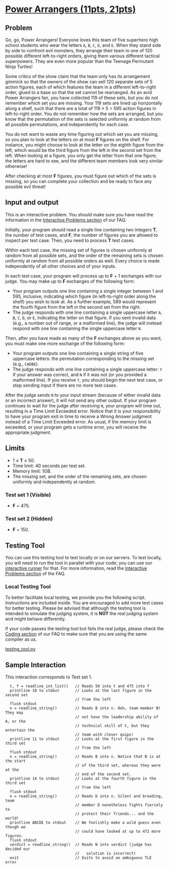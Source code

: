 #   [Power Arrangers (11pts, 21pts)](https://codingcompetitions.withgoogle.com/codejam/round/00000000000516b9/0000000000134e91)

##  Problem
Go, go, Power Arrangers! Everyone loves this team of five superhero high school students who wear the letters `A`, `B`, `C`, `D`, and `E`. When they stand side by side to confront evil monsters, they arrange their team in one of 120 possible different left-to-right orders, giving them various different tactical superpowers. They are even more popular than the Teenage Permutant Ninja Turtles!

Some critics of the show claim that the team only has its arrangement gimmick so that the owners of the show can sell 120 separate sets of 5 action figures, each of which features the team in a different left-to-right order, glued to a base so that the set cannot be rearranged. As an avid Power Arrangers fan, you have collected 119 of these sets, but you do not remember which set you are missing. Your 119 sets are lined up horizontally along a shelf, such that there are a total of 119 × 5 = 595 action figures in left-to-right order. You do not remember how the sets are arranged, but you know that the permutation of the sets is selected uniformly at random from all possible permutations, and independently for each case.

You do not want to waste any time figuring out which set you are missing, so you plan to look at the letters on at most **F** figures on the shelf. For instance, you might choose to look at the letter on the eighth figure from the left, which would be the third figure from the left in the second set from the left. When looking at a figure, you only get the letter from that one figure; the letters are hard to see, and the different team members look very similar otherwise!

After checking at most **F** figures, you must figure out which of the sets is missing, so you can complete your collection and be ready to face any possible evil threat!

##  Input and output
This is an interactive problem. You should make sure you have read the information in the [Interactive Problems section](https://codingcompetitions.withgoogle.com/codejam/faq#interactive-problems) of our FAQ.

Initially, your program should read a single line containing two integers **T**, the number of test cases, and **F**, the number of figures you are allowed to inspect per test case. Then, you need to process **T** test cases.

Within each test case, the missing set of figures is chosen uniformly at random from all possible sets, and the order of the remaining sets is chosen uniformly at random from all possible orders as well. Every choice is made independently of all other choices and of your inputs.

In each test case, your program will process up to **F** + 1 exchanges with our judge. You may make up to **F** exchanges of the following form:

* Your program outputs one line containing a single integer between 1 and 595, inclusive, indicating which figure (in left-to-right order along the shelf) you wish to look at. As a further example, 589 would represent the fourth figure from the left in the second set from the right.
* The judge responds with one line containing a single uppercase letter `A`, `B`, `C`, `D`, or `E`, indicating the letter on that figure. If you sent invalid data (e.g., a number out of range, or a malformed line), the judge will instead respond with one line containing the single uppercase letter `N`.

Then, after you have made as many of the **F** exchanges above as you want, you must make one more exchange of the following form:

* Your program outputs one line containing a single string of five uppercase letters: the permutation corresponding to the missing set (e.g., `CADBE`).
* The judge responds with one line containing a single uppercase letter: `Y` if your answer was correct, and `N` if it was not (or you provided a malformed line). If you receive `Y`, you should begin the next test case, or stop sending input if there are no more test cases.

After the judge sends `N` to your input stream (because of either invalid data or an incorrect answer), it will not send any other output. If your program continues to wait for the judge after receiving `N`, your program will time out, resulting in a Time Limit Exceeded error. Notice that it is your responsibility to have your program exit in time to receive a Wrong Answer judgment instead of a Time Limit Exceeded error. As usual, if the memory limit is exceeded, or your program gets a runtime error, you will receive the appropriate judgment.

##  Limits
* 1 ≤ **T** ≤ 50.
* Time limit: 40 seconds per test set.
* Memory limit: 1GB.
* The missing set, and the order of the remaining sets, are chosen uniformly and independently at random.

### Test set 1 (Visible)
* **F** = 475.

### Test set 2 (Hidden)
* **F** = 150.

##  Testing Tool
You can use this testing tool to test locally or on our servers. To test locally, you will need to run the tool in parallel with your code; you can use our [interactive runner](https://storage.googleapis.com/coding-competitions.appspot.com/interactive_runner.py) for that. For more information, read the [Interactive Problems section](https://codingcompetitions.withgoogle.com/codejam/faq#interactive-problems) of the FAQ.

### Local Testing Tool
To better facilitate local testing, we provide you the following script. Instructions are included inside. You are encouraged to add more test cases for better testing. Please be advised that although the testing tool is intended to simulate the judging system, it is **NOT** the real judging system and might behave differently.

If your code passes the testing tool but fails the real judge, please check the [Coding section](https://codingcompetitions.withgoogle.com/codejam/faq#coding) of our FAQ to make sure that you are using the same compiler as us.

[testing_tool.py](testing_tool.py)

##  Sample Interaction
This interaction corresponds to Test set 1.

```
  t, f = readline_int_list()   // Reads 50 into t and 475 into f
  printline 10 to stdout       // Looks at the last figure in the second set
                               // from the left
  flush stdout
  n = readline_string()        // Reads B into n. Ooh, team member B! They may
                               // not have the leadership ability of A, or the
                               // technical skill of C, but they entertain the
                               // team with clever quips!
  printline 11 to stdout       // Looks at the first figure in the third set
                               // from the left
  flush stdout
  n = readline_string()        // Reads B into n. Notice that B is at the start
                               // of the third set, whereas they were at the
                               // end of the second set.
  printline 14 to stdout       // Looks at the fourth figure in the third set
                               // from the left
  flush stdout
  n = readline_string()        // Reads D into n. Silent and brooding, team
                               // member D nonetheless fights fiercely to
                               // protect their friends... and the world!
  printline ABCDE to stdout    // We foolishly make a wild guess even though we
                               // could have looked at up to 472 more figures.
  flush stdout
  verdict = readline_string()  // Reads N into verdict (judge has decided our
                               //   solution is incorrect)
  exit                         // Exits to avoid an ambiguous TLE error
```
